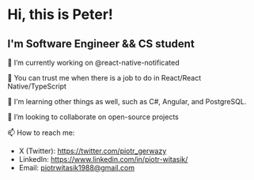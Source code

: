 #  Hi, this is Peter! 

## I'm Software Engineer && CS student

🔭 I’m currently working on @react-native-notificated

🌱 You can trust me when there is a job to do in React/React Native/TypeScript

📖 I'm learning other things as well, such as C#, Angular, and PostgreSQL.

👯 I’m looking to collaborate on open-source projects

📫 How to reach me: 

* X (Twitter): https://twitter.com/piotr_gerwazy
* LinkedIn: https://www.linkedin.com/in/piotr-witasik/
* Email: piotrwitasik1988@gmail.com
